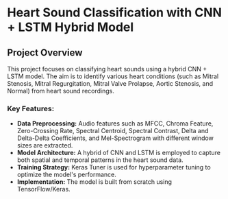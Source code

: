 # Heart Sound Classification with CNN + LSTM Hybrid Model

## Project Overview

This project focuses on classifying heart sounds using a hybrid CNN + LSTM model. The aim is to identify various heart conditions (such as Mitral Stenosis, Mitral Regurgitation, Mitral Valve Prolapse, Aortic Stenosis, and Normal) from heart sound recordings. 

### Key Features:
- **Data Preprocessing:** Audio features such as MFCC, Chroma Feature, Zero-Crossing Rate, Spectral Centroid, Spectral Contrast, Delta and Delta-Delta Coefficients, and Mel-Spectrogram with different window sizes are extracted.
- **Model Architecture:** A hybrid of CNN and LSTM is employed to capture both spatial and temporal patterns in the heart sound data.
- **Training Strategy:** Keras Tuner is used for hyperparameter tuning to optimize the model's performance.
- **Implementation:** The model is built from scratch using TensorFlow/Keras.
